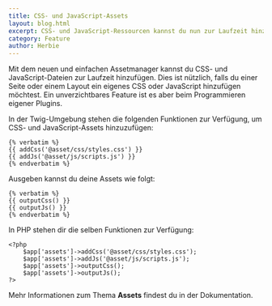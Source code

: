 ```yaml
---
title: CSS- und JavaScript-Assets
layout: blog.html
excerpt: CSS- und JavaScript-Ressourcen kannst du nun zur Laufzeit hinzufügen. Der Assetmanager kümmert sich um den Rest.
category: Feature
author: Herbie
---
```


Mit dem neuen und einfachen Assetmanager kannst du CSS- und JavaScript-Dateien zur Laufzeit hinzufügen. Dies ist 
nützlich, falls du einer Seite oder einem Layout ein eigenes CSS oder JavaScript hinzufügen möchtest. Ein 
unverzichtbares Feature ist es aber beim Programmieren eigener Plugins.

In der Twig-Umgebung stehen die folgenden Funktionen zur Verfügung, um CSS- und JavaScript-Assets hinzuzufügen:

    {% verbatim %}
    {{ addCss('@asset/css/styles.css') }}
    {{ addJs('@asset/js/scripts.js') }}
    {% endverbatim %}
    
Ausgeben kannst du deine Assets wie folgt:
 
    {% verbatim %}
    {{ outputCss() }}
    {{ outputJs() }}
    {% endverbatim %}
    
In PHP stehen dir die selben Funktionen zur Verfügung:
 
    <?php 
        $app['assets']->addCss('@asset/css/styles.css');
        $app['assets']->addJs('@asset/js/scripts.js');
        $app['assets']->outputCss();
        $app['assets']->outputJs();
    ?>
    
Mehr Informationen zum Thema **Assets** findest du in der Dokumentation.
